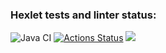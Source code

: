 ### Hexlet tests and linter status:
![Java CI](https://github.com/nkrasnov322/java-project-lvl1/workflows/Java%20CI/badge.svg)
[![Actions Status](https://github.com/nkrasnov322/java-project-lvl1/workflows/hexlet-check/badge.svg)](https://github.com/nkrasnov322/java-project-lvl1/actions)
<a href="https://codeclimate.com/github/codeclimate/codeclimate/maintainability"><img src="https://api.codeclimate.com/v1/badges/a99a88d28ad37a79dbf6/maintainability" /></a>
